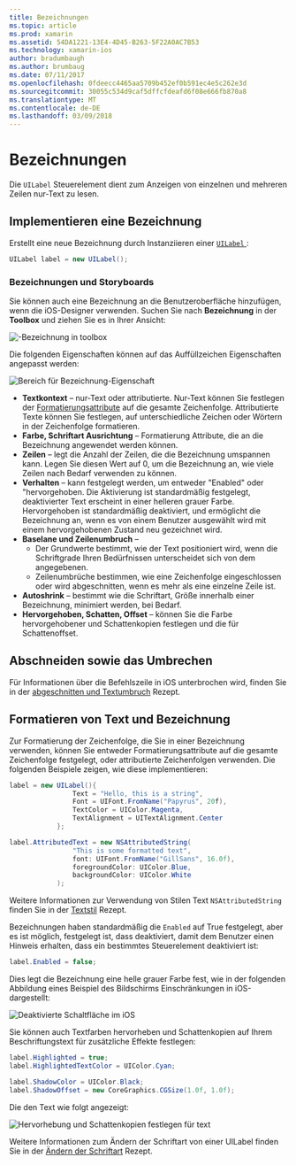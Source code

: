 ```yaml
---
title: Bezeichnungen
ms.topic: article
ms.prod: xamarin
ms.assetid: 54DA1221-13E4-4D45-B263-5F22A0AC7B53
ms.technology: xamarin-ios
author: bradumbaugh
ms.author: brumbaug
ms.date: 07/11/2017
ms.openlocfilehash: 0fdeecc4465aa5709b452ef0b591ec4e5c262e3d
ms.sourcegitcommit: 30055c534d9caf5dffcfdeafd6f08e666fb870a8
ms.translationtype: MT
ms.contentlocale: de-DE
ms.lasthandoff: 03/09/2018
---
```

# <a name="labels"></a>Bezeichnungen

Die `UILabel` Steuerelement dient zum Anzeigen von einzelnen und mehreren Zeilen nur-Text zu lesen. 

## <a name="implementing-a-label"></a>Implementieren eine Bezeichnung

Erstellt eine neue Bezeichnung durch Instanziieren einer [ `UILabel` ](https://developer.xamarin.com/api/type/UIKit.UILabel/):

```csharp
UILabel label = new UILabel();
```

### <a name="labels-and-storyboards"></a>Bezeichnungen und Storyboards

Sie können auch eine Bezeichnung an die Benutzeroberfläche hinzufügen, wenn die iOS-Designer verwenden. Suchen Sie nach **Bezeichnung** in der **Toolbox** und ziehen Sie es in Ihrer Ansicht:

![-Bezeichnung in toolbox](labels-images/image3.png)

Die folgenden Eigenschaften können auf das Auffüllzeichen Eigenschaften angepasst werden:

![Bereich für Bezeichnung-Eigenschaft](labels-images/image2.png)

- **Textkontext** – nur-Text oder attributierte. Nur-Text können Sie festlegen der [Formatierungsattribute](#Formatting_Text_and_Label) auf die gesamte Zeichenfolge. Attributierte Texte können Sie festlegen, auf unterschiedliche Zeichen oder Wörtern in der Zeichenfolge formatieren.
- **Farbe, Schriftart Ausrichtung** – Formatierung Attribute, die an die Bezeichnung angewendet werden können.
- **Zeilen** – legt die Anzahl der Zeilen, die die Bezeichnung umspannen kann. Legen Sie diesen Wert auf 0, um die Bezeichnung an, wie viele Zeilen nach Bedarf verwenden zu können.
- **Verhalten** – kann festgelegt werden, um entweder "Enabled" oder "hervorgehoben. Die Aktivierung ist standardmäßig festgelegt, deaktivierter Text erscheint in einer helleren grauer Farbe. Hervorgehoben ist standardmäßig deaktiviert, und ermöglicht die Bezeichnung an, wenn es von einem Benutzer ausgewählt wird mit einem hervorgehobenen Zustand neu gezeichnet wird.
- **Baselane und Zeilenumbruch** – 
    - Der Grundwerte bestimmt, wie der Text positioniert wird, wenn die Schriftgrade Ihren Bedürfnissen unterscheidet sich von dem angegebenen.
    - Zeilenumbrüche bestimmen, wie eine Zeichenfolge eingeschlossen oder wird abgeschnitten, wenn es mehr als eine einzelne Zeile ist.
- **Autoshrink** – bestimmt wie die Schriftart, Größe innerhalb einer Bezeichnung, minimiert werden, bei Bedarf.
- **Hervorgehoben, Schatten, Offset** – können Sie die Farbe hervorgehobener und Schattenkopien festlegen und die für Schattenoffset.

## <a name="truncating-and-wrapping"></a>Abschneiden sowie das Umbrechen

Für Informationen über die Befehlszeile in iOS unterbrochen wird, finden Sie in der [abgeschnitten und Textumbruch](https://developer.xamarin.com/recipes/ios/standard_controls/labels/uilabel-truncate-wrap-text/) Rezept.

<a name="Formatting_Text_and_Label"/>

## <a name="formatting-text-and-label"></a>Formatieren von Text und Bezeichnung

Zur Formatierung der Zeichenfolge, die Sie in einer Bezeichnung verwenden, können Sie entweder Formatierungsattribute auf die gesamte Zeichenfolge festgelegt, oder attributierte Zeichenfolgen verwenden. Die folgenden Beispiele zeigen, wie diese implementieren:

```csharp
label = new UILabel(){
                Text = "Hello, this is a string",
                Font = UIFont.FromName("Papyrus", 20f),
                TextColor = UIColor.Magenta,
                TextAlignment = UITextAlignment.Center
            };
```

```csharp
label.AttributedText = new NSAttributedString(
                "This is some formatted text",
                font: UIFont.FromName("GillSans", 16.0f),
                foregroundColor: UIColor.Blue,
                backgroundColor: UIColor.White
            );
```

Weitere Informationen zur Verwendung von Stilen Text `NSAttributedString` finden Sie in der [Textstil](https://developer.xamarin.com/recipes/ios/standard_controls/text_field/style_text/) Rezept.

Bezeichnungen haben standardmäßig die `Enabled` auf True festgelegt, aber es ist möglich, festgelegt ist, dass deaktiviert, damit dem Benutzer einen Hinweis erhalten, dass ein bestimmtes Steuerelement deaktiviert ist:

```csharp
label.Enabled = false;
```

Dies legt die Bezeichnung eine helle grauer Farbe fest, wie in der folgenden Abbildung eines Beispiel des Bildschirms Einschränkungen in iOS-dargestellt:

![Deaktivierte Schaltfläche im iOS](labels-images/image1.png)

Sie können auch Textfarben hervorheben und Schattenkopien auf Ihrem Beschriftungstext für zusätzliche Effekte festlegen:

```csharp
label.Highlighted = true;
label.HighlightedTextColor = UIColor.Cyan;

label.ShadowColor = UIColor.Black;
label.ShadowOffset = new CoreGraphics.CGSize(1.0f, 1.0f);
```

Die den Text wie folgt angezeigt:

![Hervorhebung und Schattenkopien festlegen für text](labels-images/image4.png)

Weitere Informationen zum Ändern der Schriftart von einer UILabel finden Sie in der [Ändern der Schriftart](https://developer.xamarin.com/recipes/ios/standard_controls/labels/change_the_font/) Rezept.






